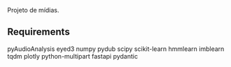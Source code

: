 Projeto de mídias.

## Requirements

pyAudioAnalysis
eyed3
numpy
pydub
scipy
scikit-learn
hmmlearn
imblearn
tqdm
plotly
python-multipart
fastapi
pydantic